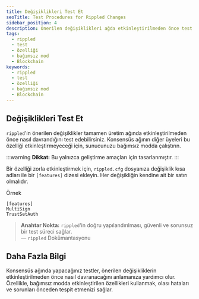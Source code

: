 ```yaml
---
title: Değişiklikleri Test Et
seoTitle: Test Procedures for Rippled Changes
sidebar_position: 4
description: Önerilen değişiklikleri ağda etkinleştirilmeden önce test edebilirsiniz. Bu rehber, rippledin önerilen özelliklerinin nasıl test edileceğini ve bağımsız modun önemini açıklar.
tags: 
  - rippled
  - test
  - özelliği
  - bağımsız mod
  - Blockchain
keywords: 
  - rippled
  - test
  - özelliği
  - bağımsız mod
  - Blockchain
---
```


## Değişiklikleri Test Et

`rippled`'in önerilen değişiklikler tamamen üretim ağında etkinleştirilmeden önce nasıl davrandığını test edebilirsiniz. Konsensüs ağının diğer üyeleri bu özelliği etkinleştirmeyeceği için, sunucunuzu bağımsız modda çalıştırın.

:::warning
**Dikkat:** Bu yalnızca geliştirme amaçları için tasarlanmıştır.
:::

Bir özelliği zorla etkinleştirmek için, `rippled.cfg` dosyanıza değişiklik kısa adları ile bir `[features]` dizesi ekleyin. Her değişikliğin kendine ait bir satırı olmalıdır.



Örnek
```
[features]
MultiSign
TrustSetAuth
```




> **Anahtar Nokta:** `rippled`'in doğru yapılandırılması, güvenli ve sorunsuz bir test süreci sağlar.  
> — `rippled` Dokümantasyonu


## Daha Fazla Bilgi

Konsensüs ağında yapacağınız testler, önerilen değişikliklerin etkinleştirilmeden önce nasıl davranacağını anlamanıza yardımcı olur. Özellikle, bağımsız modda etkinleştirilen özellikleri kullanmak, olası hataları ve sorunları önceden tespit etmenizi sağlar.